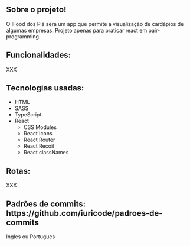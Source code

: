 <h2>Sobre o projeto!</h2>

<p>O IFood dos Piá será um app que permite a visualização de cardápios de algumas empresas. Projeto apenas para praticar react em pair-programming.</p>

<h2>Funcionalidades:</h2>
<p>XXX</p>

<h2>Tecnologias usadas:</h2>

<ul>
  <li>HTML</li>
  <li>SASS</li>
  <li>TypeScript</li>
  <li>
    React
    <ul>
      <li>CSS Modules</li>
      <li>React Icons</li>
      <li>React Router</li>
      <li>React Recoil</li>
      <li>React classNames</li>
    </ul>
  </li>
</ul>

<h2>Rotas:</h2>
<p>XXX</p>

<h2>Padrões de commits: https://github.com/iuricode/padroes-de-commits</h2>
<span>Ingles ou Portugues</span>